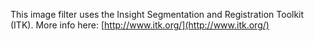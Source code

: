 This image filter uses the Insight Segmentation and Registration Toolkit (ITK).
More info here: [http://www.itk.org/](http://www.itk.org/)